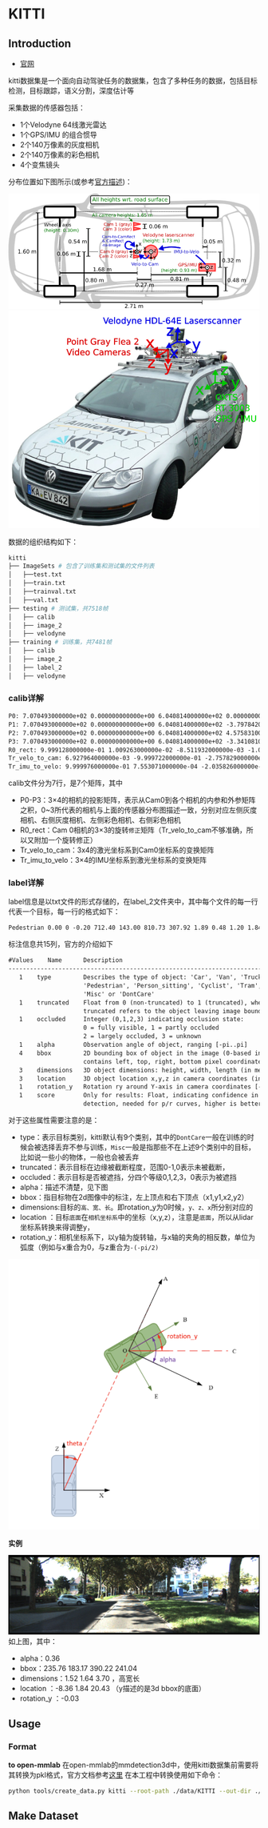 # KITTI

## Introduction

* [官网](https://www.cvlibs.net/datasets/kitti/index.php)

kitti数据集是一个面向自动驾驶任务的数据集，包含了多种任务的数据，包括目标检测，目标跟踪，语义分割，深度估计等

采集数据的传感器包括：
* 1个Velodyne 64线激光雷达
* 1个GPS/IMU 的组合惯导
* 2个140万像素的灰度相机
* 2个140万像素的彩色相机
* 4个变焦镜头

分布位置如下图所示(或参考[官方描述](https://www.cvlibs.net/datasets/kitti/setup.php))：

![top_view](../imgs/kitti_setup_top_view.png)
![front_view](../imgs/kitti_passat_sensors_920.png)


数据的组织结构如下：
```bash
kitti
├── ImageSets # 包含了训练集和测试集的文件列表
│   ├──test.txt 
│   ├──train.txt
│   ├──trainval.txt
│   ├──val.txt
├── testing # 测试集，共7518帧
│   ├── calib
│   ├── image_2
│   ├── velodyne
├── training # 训练集，共7481帧
│   ├── calib
│   ├── image_2
│   ├── label_2
│   ├── velodyne
```

### calib详解
```txt
P0: 7.070493000000e+02 0.000000000000e+00 6.040814000000e+02 0.000000000000e+00 0.000000000000e+00 7.070493000000e+02 1.805066000000e+02 0.000000000000e+00 0.000000000000e+00 0.000000000000e+00 1.000000000000e+00 0.000000000000e+00
P1: 7.070493000000e+02 0.000000000000e+00 6.040814000000e+02 -3.797842000000e+02 0.000000000000e+00 7.070493000000e+02 1.805066000000e+02 0.000000000000e+00 0.000000000000e+00 0.000000000000e+00 1.000000000000e+00 0.000000000000e+00
P2: 7.070493000000e+02 0.000000000000e+00 6.040814000000e+02 4.575831000000e+01 0.000000000000e+00 7.070493000000e+02 1.805066000000e+02 -3.454157000000e-01 0.000000000000e+00 0.000000000000e+00 1.000000000000e+00 4.981016000000e-03
P3: 7.070493000000e+02 0.000000000000e+00 6.040814000000e+02 -3.341081000000e+02 0.000000000000e+00 7.070493000000e+02 1.805066000000e+02 2.330660000000e+00 0.000000000000e+00 0.000000000000e+00 1.000000000000e+00 3.201153000000e-03
R0_rect: 9.999128000000e-01 1.009263000000e-02 -8.511932000000e-03 -1.012729000000e-02 9.999406000000e-01 -4.037671000000e-03 8.470675000000e-03 4.123522000000e-03 9.999556000000e-01
Tr_velo_to_cam: 6.927964000000e-03 -9.999722000000e-01 -2.757829000000e-03 -2.457729000000e-02 -1.162982000000e-03 2.749836000000e-03 -9.999955000000e-01 -6.127237000000e-02 9.999753000000e-01 6.931141000000e-03 -1.143899000000e-03 -3.321029000000e-01
Tr_imu_to_velo: 9.999976000000e-01 7.553071000000e-04 -2.035826000000e-03 -8.086759000000e-01 -7.854027000000e-04 9.998898000000e-01 -1.482298000000e-02 3.195559000000e-01 2.024406000000e-03 1.482454000000e-02 9.998881000000e-01 -7.997231000000e-01
```
calib文件分为7行，是7个矩阵，其中

- P0-P3：3×4的相机的投影矩阵，表示从Cam0到各个相机的内参和外参矩阵之积，0~3所代表的相机与上面的传感器分布图描述一致，分别对应左侧灰度相机、右侧灰度相机、左侧彩色相机、右侧彩色相机
- R0_rect：Cam 0相机的3×3的旋转`修正`矩阵（Tr_velo_to_cam不够准确，所以又附加一个旋转修正）
- Tr_velo_to_cam：3x4的激光坐标系到Cam0坐标系的变换矩阵
- Tr_imu_to_velo：3×4的IMU坐标系到激光坐标系的变换矩阵

### label详解

label信息是以txt文件的形式存储的，在label_2文件夹中，其中每个文件的每一行代表一个目标，每一行的格式如下：
```txt
Pedestrian 0.00 0 -0.20 712.40 143.00 810.73 307.92 1.89 0.48 1.20 1.84 1.47 8.41 0.01
```

标注信息共15列，官方的介绍如下
```txt
#Values    Name      Description
----------------------------------------------------------------------------
   1    type         Describes the type of object: 'Car', 'Van', 'Truck',
                     'Pedestrian', 'Person_sitting', 'Cyclist', 'Tram',
                     'Misc' or 'DontCare'
   1    truncated    Float from 0 (non-truncated) to 1 (truncated), where
                     truncated refers to the object leaving image boundaries
   1    occluded     Integer (0,1,2,3) indicating occlusion state:
                     0 = fully visible, 1 = partly occluded
                     2 = largely occluded, 3 = unknown
   1    alpha        Observation angle of object, ranging [-pi..pi]
   4    bbox         2D bounding box of object in the image (0-based index):
                     contains left, top, right, bottom pixel coordinates
   3    dimensions   3D object dimensions: height, width, length (in meters)
   3    location     3D object location x,y,z in camera coordinates (in meters)
   1    rotation_y   Rotation ry around Y-axis in camera coordinates [-pi..pi]
   1    score        Only for results: Float, indicating confidence in
                     detection, needed for p/r curves, higher is better.
```

对于这些属性需要注意的是：
- type：表示目标类别，kitti默认有9个类别，其中的`DontCare`一般在训练的时候会被选择丢弃不参与训练，`Misc`一般是指那些不在上述9个类别中的目标，比如说一些小的物体，一般也会被丢弃
- truncated：表示目标在边缘被截断程度，范围0-1,0表示未被截断，
- occluded：表示目标是否被遮挡，分四个等级0,1,2,3，0表示为被遮挡
- alpha：描述不清楚，见下图
- bbox：指目标物在2d图像中的标注，左上顶点和右下顶点（x1,y1,x2,y2）
- dimensions:目标的`高、宽、长`。即rotation_y为0时候，`y、z、x`所分别对应的
- location ：目标`底面`在`相机坐标系`中的坐标（x,y,z），注意是`底面`，所以从lidar坐标系转换来得调整y，
- rotation_y：相机坐标系下，以y轴为旋转轴，与x轴的夹角的相反数，单位为弧度（例如与x重合为0，与z重合为`-(-pi/2)`

![kitti_alpha.png](../imgs/kitti_alpha.png)

**实例**

![kitti_example.png](../imgs/kitti_example.png)
如上图，其中：
- alpha：0.36
- bbox：235.76 183.17 390.22 241.04
- dimensions：1.52 1.64 3.70 ，高宽长
- location ：-8.36 1.84 20.43 （y描述的是3d bbox的底面）
- rotation_y ：-0.03

## Usage

### Format

**to open-mmlab**
在open-mmlab的mmdetection3d中，使用kitti数据集前需要将其转换为pkl格式，官方文档参考[这里](https://mmdetection3d.readthedocs.io/en/latest/data_preparation.html#kitti)
在本工程中转换使用如下命令：

```bash
python tools/create_data.py kitti --root-path ./data/KITTI --out-dir ./data/KITTI --extra-tag kitti
```


## Make Dataset
